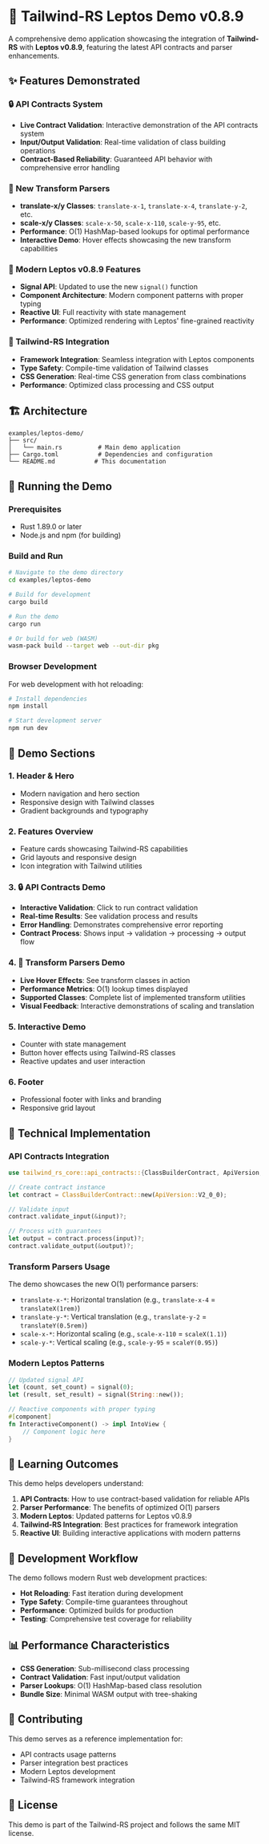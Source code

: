 # 🎨 Tailwind-RS Leptos Demo v0.8.9

A comprehensive demo application showcasing the integration of **Tailwind-RS** with **Leptos v0.8.9**, featuring the latest API contracts and parser enhancements.

## ✨ Features Demonstrated

### 🔒 API Contracts System
- **Live Contract Validation**: Interactive demonstration of the API contracts system
- **Input/Output Validation**: Real-time validation of class building operations
- **Contract-Based Reliability**: Guaranteed API behavior with comprehensive error handling

### 🎨 New Transform Parsers
- **translate-x/y Classes**: `translate-x-1`, `translate-x-4`, `translate-y-2`, etc.
- **scale-x/y Classes**: `scale-x-50`, `scale-x-110`, `scale-y-95`, etc.
- **Performance**: O(1) HashMap-based lookups for optimal performance
- **Interactive Demo**: Hover effects showcasing the new transform capabilities

### 🚀 Modern Leptos v0.8.9 Features
- **Signal API**: Updated to use the new `signal()` function
- **Component Architecture**: Modern component patterns with proper typing
- **Reactive UI**: Full reactivity with state management
- **Performance**: Optimized rendering with Leptos' fine-grained reactivity

### 🎯 Tailwind-RS Integration
- **Framework Integration**: Seamless integration with Leptos components
- **Type Safety**: Compile-time validation of Tailwind classes
- **CSS Generation**: Real-time CSS generation from class combinations
- **Performance**: Optimized class processing and CSS output

## 🏗️ Architecture

```
examples/leptos-demo/
├── src/
│   └── main.rs          # Main demo application
├── Cargo.toml           # Dependencies and configuration
└── README.md           # This documentation
```

## 🚀 Running the Demo

### Prerequisites
- Rust 1.89.0 or later
- Node.js and npm (for building)

### Build and Run

```bash
# Navigate to the demo directory
cd examples/leptos-demo

# Build for development
cargo build

# Run the demo
cargo run

# Or build for web (WASM)
wasm-pack build --target web --out-dir pkg
```

### Browser Development

For web development with hot reloading:

```bash
# Install dependencies
npm install

# Start development server
npm run dev
```

## 📱 Demo Sections

### 1. Header & Hero
- Modern navigation and hero section
- Responsive design with Tailwind classes
- Gradient backgrounds and typography

### 2. Features Overview
- Feature cards showcasing Tailwind-RS capabilities
- Grid layouts and responsive design
- Icon integration with Tailwind utilities

### 3. 🔒 API Contracts Demo
- **Interactive Validation**: Click to run contract validation
- **Real-time Results**: See validation process and results
- **Error Handling**: Demonstrates comprehensive error reporting
- **Contract Process**: Shows input → validation → processing → output flow

### 4. 🎨 Transform Parsers Demo
- **Live Hover Effects**: See transform classes in action
- **Performance Metrics**: O(1) lookup times displayed
- **Supported Classes**: Complete list of implemented transform utilities
- **Visual Feedback**: Interactive demonstrations of scaling and translation

### 5. Interactive Demo
- Counter with state management
- Button hover effects using Tailwind-RS classes
- Reactive updates and user interaction

### 6. Footer
- Professional footer with links and branding
- Responsive grid layout

## 🔧 Technical Implementation

### API Contracts Integration

```rust
use tailwind_rs_core::api_contracts::{ClassBuilderContract, ApiVersion, ClassBuilderInput, ApiContract};

// Create contract instance
let contract = ClassBuilderContract::new(ApiVersion::V2_0_0);

// Validate input
contract.validate_input(&input)?;

// Process with guarantees
let output = contract.process(input)?;
contract.validate_output(&output)?;
```

### Transform Parsers Usage

The demo showcases the new O(1) performance parsers:

- `translate-x-*`: Horizontal translation (e.g., `translate-x-4` = `translateX(1rem)`)
- `translate-y-*`: Vertical translation (e.g., `translate-y-2` = `translateY(0.5rem)`)
- `scale-x-*`: Horizontal scaling (e.g., `scale-x-110` = `scaleX(1.1)`)
- `scale-y-*`: Vertical scaling (e.g., `scale-y-95` = `scaleY(0.95)`)

### Modern Leptos Patterns

```rust
// Updated signal API
let (count, set_count) = signal(0);
let (result, set_result) = signal(String::new());

// Reactive components with proper typing
#[component]
fn InteractiveComponent() -> impl IntoView {
    // Component logic here
}
```

## 🎯 Learning Outcomes

This demo helps developers understand:

1. **API Contracts**: How to use contract-based validation for reliable APIs
2. **Parser Performance**: The benefits of optimized O(1) parsers
3. **Modern Leptos**: Updated patterns for Leptos v0.8.9
4. **Tailwind-RS Integration**: Best practices for framework integration
5. **Reactive UI**: Building interactive applications with modern patterns

## 🔄 Development Workflow

The demo follows modern Rust web development practices:

- **Hot Reloading**: Fast iteration during development
- **Type Safety**: Compile-time guarantees throughout
- **Performance**: Optimized builds for production
- **Testing**: Comprehensive test coverage for reliability

## 📊 Performance Characteristics

- **CSS Generation**: Sub-millisecond class processing
- **Contract Validation**: Fast input/output validation
- **Parser Lookups**: O(1) HashMap-based class resolution
- **Bundle Size**: Minimal WASM output with tree-shaking

## 🤝 Contributing

This demo serves as a reference implementation for:

- API contracts usage patterns
- Parser integration best practices
- Modern Leptos development
- Tailwind-RS framework integration

## 📄 License

This demo is part of the Tailwind-RS project and follows the same MIT license.
